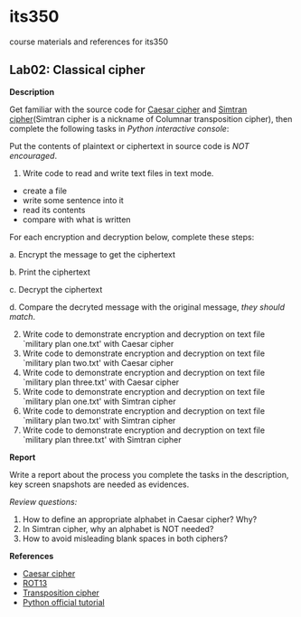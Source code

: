 # its350
course materials and references for its350

## Lab02: Classical cipher

__Description__

Get familiar with the source code for [Caesar cipher](https://en.wikipedia.org/wiki/Caesar\_cipher) and [Simtran cipher](https://en.wikipedia.org/wiki/Transposition\_cipher)(Simtran cipher is a nickname of Columnar transposition cipher), then complete the following tasks in _Python interactive console_: 

Put the contents of plaintext or ciphertext in source code is _NOT encouraged_.

1. Write code to read and write text files in text mode.
  * create a file
  * write some sentence into it
  * read its contents
  * compare with what is written

For each encryption and decryption below, complete these steps:

a. Encrypt the message to get the ciphertext

b. Print the ciphertext

c. Decrypt the ciphertext

d. Compare the decryted message with the original message, *they should match*.

2. Write code to demonstrate encryption and decryption on text file `military plan one.txt' with Caesar cipher
3. Write code to demonstrate encryption and decryption on text file `military plan two.txt' with Caesar cipher
4. Write code to demonstrate encryption and decryption on text file `military plan three.txt' with Caesar cipher
5. Write code to demonstrate encryption and decryption on text file `military plan one.txt' with Simtran cipher
6. Write code to demonstrate encryption and decryption on text file `military plan two.txt' with Simtran cipher
7. Write code to demonstrate encryption and decryption on text file `military plan three.txt' with Simtran cipher
	
__Report__

Write a report about the process you complete the tasks in the description, key screen snapshots are needed as evidences.

_Review questions:_

1. How to define an appropriate alphabet in Caesar cipher? Why?
2. In Simtran cipher, why an alphabet is NOT needed?
3. How to avoid misleading blank spaces in both ciphers?


__References__
* [Caesar cipher](https://en.wikipedia.org/wiki/Caesar\_cipher)
* [ROT13](https://en.wikipedia.org/wiki/ROT13)
* [Transposition cipher](https://en.wikipedia.org/wiki/Transposition\_cipher)
* [Python official tutorial](https://docs.python.org/3/tutorial/)